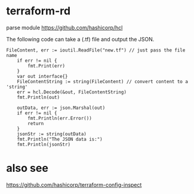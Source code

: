 # terraform-rd
parse module
https://github.com/hashicorp/hcl

The following code can take a (.tf) file and output the JSON.
```
FileContent, err := ioutil.ReadFile("new.tf") // just pass the file name
	if err != nil {
		fmt.Print(err)
	}
	var out interface{}
	FileContentString := string(FileContent) // convert content to a 'string'
	err = hcl.Decode(&out, FileContentString)
	fmt.Println(out)

	outData, err := json.Marshal(out)
	if err != nil {
		fmt.Println(err.Error())
		return
	}
	jsonStr := string(outData)
	fmt.Println("The JSON data is:")
	fmt.Println(jsonStr) 
```

# also see
https://github.com/hashicorp/terraform-config-inspect